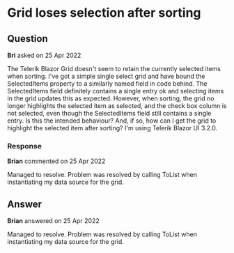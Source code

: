 # Grid loses selection after sorting

## Question

**Bri** asked on 25 Apr 2022

The Telerik Blazor Grid doesn't seem to retain the currently selected items when sorting. I've got a simple single select grid and have bound the SelectedItems property to a similarly named field in code behind. The SelectedItems field definitely contains a single entry ok and selecting items in the grid updates this as expected. However, when sorting, the grid no longer highlights the selected item as selected, and the check box column is not selected, even though the SelectedItems field still contains a single entry. Is this the intended behaviour? And, if so, how can I get the grid to highlight the selected item after sorting? I'm using Telerik Blazor UI 3.2.0.

### Response

**Brian** commented on 25 Apr 2022

Managed to resolve. Problem was resolved by calling ToList when instantiating my data source for the grid.

## Answer

**Brian** answered on 25 Apr 2022

Managed to resolve. Problem was resolved by calling ToList when instantiating my data source for the grid.
